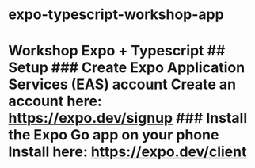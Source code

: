 # expo-typescript-workshop-app
# Workshop Expo + Typescript  ## Setup  ### Create Expo Application Services (EAS) account  Create an account here: https://expo.dev/signup  ### Install the Expo Go app on your phone  Install here: https://expo.dev/client
